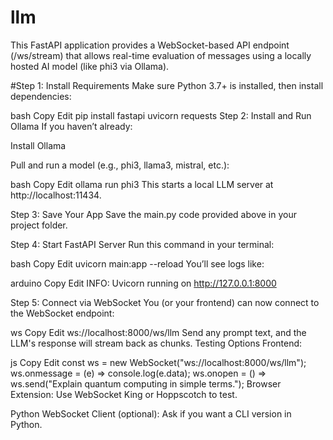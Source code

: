 # llm
This FastAPI application provides a WebSocket-based API endpoint (/ws/stream) that allows real-time evaluation of messages using a locally hosted AI model (like phi3 via Ollama).

#Step 1: Install Requirements
Make sure Python 3.7+ is installed, then install dependencies:

bash
Copy
Edit
pip install fastapi uvicorn requests
Step 2: Install and Run Ollama
If you haven’t already:

Install Ollama

Pull and run a model (e.g., phi3, llama3, mistral, etc.):

bash
Copy
Edit
ollama run phi3
This starts a local LLM server at http://localhost:11434.

 Step 3: Save Your App
Save the main.py code provided above in your project folder.

 Step 4: Start FastAPI Server
Run this command in your terminal:

bash
Copy
Edit
uvicorn main:app --reload
You’ll see logs like:

arduino
Copy
Edit
INFO:     Uvicorn running on http://127.0.0.1:8000

Step 5: Connect via WebSocket
You (or your frontend) can now connect to the WebSocket endpoint:

ws
Copy
Edit
ws://localhost:8000/ws/llm
Send any prompt text, and the LLM's response will stream back as chunks.
 Testing Options
Frontend:

js
Copy
Edit
const ws = new WebSocket("ws://localhost:8000/ws/llm");
ws.onmessage = (e) => console.log(e.data);
ws.onopen = () => ws.send("Explain quantum computing in simple terms.");
Browser Extension:
Use WebSocket King or Hoppscotch to test.

Python WebSocket Client (optional):
Ask if you want a CLI version in Python.
